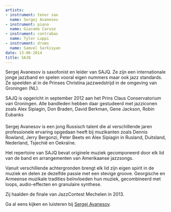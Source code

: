 ```yaml
---
artists:
- instrument: tenor sax
  name: Sergej Avanesov
- instrument: piano
  name: Giacomo Caruso
- instrument: contrabas
  name: Tyler Luppi
- instrument: drums
  name: Samvel Sarkisyan
date: 13-06-2014
title: SAJQ
---
```

Sergej Avanesov is saxofonist en leider van SAJQ. Ze zijn een internationale jonge jazzband en spelen vooral eigen 
nummers maar ook jazz standards. Ze speelden al in de Prinses Christina jazzwedstrijd in de omgeving van Groningen (NL). 

SAJQ is opgericht in september 2012 aan het Prins Claus Conservatorium van Groningen. Alle bandleden hebben daar 
gestudeerd met jazziconen zoals Alex Sipiagin, Don Braden, David Berkman, Gene Jackson, Robin Eubanks  

Sergej Avanesov is een jong Russisch talent die al verschillende jaren professionele ervaring opgedaan heeft bij 
muzikanten zoals Dennis Rowland, Jerry Bergonzi, Peter Beets en Alex Sipiagin in Rusland, Duitsland, Nederland, 
Tsjechië en Oekraïne. 

Het repertoire van SAJQ bevat originele muziek gecomponeerd door elk lid van de band en arrangementen van 
Amerikaanse jazzsongs. 

Vanuit verschillende achtergronden brengt elk lid zijn eigen spirit in de muziek en delen ze dezelfde passie 
met een stevige groove. Georgische en Armeense muzikale tradities beïnvloeden hun muziek, gecombineerd met 
loops, audio-effecten en granulaire synthese. 

Zij haalden de finale van JazzContest Mechelen in 2013. 

Ga al eens kijken en luisteren bij [Sergej Avanesov](http://sergejavanesov.com/).
